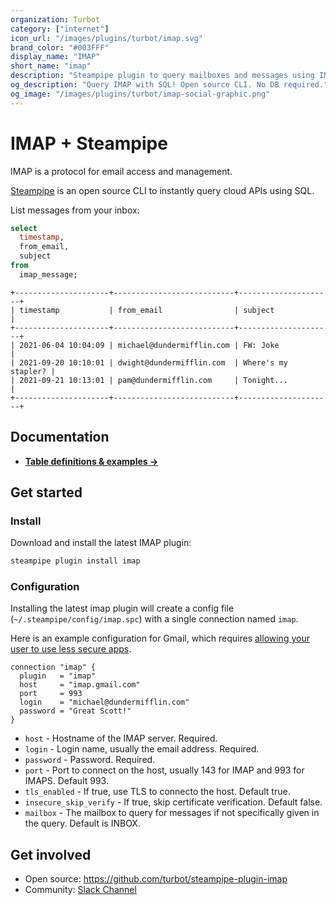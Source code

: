 ```yaml
---
organization: Turbot
category: ["internet"]
icon_url: "/images/plugins/turbot/imap.svg"
brand_color: "#003FFF"
display_name: "IMAP"
short_name: "imap"
description: "Steampipe plugin to query mailboxes and messages using IMAP."
og_description: "Query IMAP with SQL! Open source CLI. No DB required."
og_image: "/images/plugins/turbot/imap-social-graphic.png"
---
```


# IMAP + Steampipe

IMAP is a protocol for email access and management.

[Steampipe](https://steampipe.io) is an open source CLI to instantly query cloud APIs using SQL.

List messages from your inbox:

```sql
select
  timestamp,
  from_email,
  subject
from
  imap_message;
```

```
+---------------------+---------------------------+---------------------+
| timestamp           | from_email                | subject             |
+---------------------+---------------------------+---------------------+
| 2021-06-04 10:04:09 | michael@dundermifflin.com | FW: Joke            |
| 2021-09-20 10:10:01 | dwight@dundermifflin.com  | Where's my stapler? |
| 2021-09-21 10:13:01 | pam@dundermifflin.com     | Tonight...          |
+---------------------+---------------------------+---------------------+
```

## Documentation

- **[Table definitions & examples →](/plugins/turbot/imap/tables)**

## Get started

### Install

Download and install the latest IMAP plugin:

```bash
steampipe plugin install imap
```

### Configuration

Installing the latest imap plugin will create a config file (`~/.steampipe/config/imap.spc`) with a single connection named `imap`.

Here is an example configuration for Gmail, which requires [allowing your user to use less secure apps](https://support.google.com/a/answer/6260879?hl=en).

```hcl
connection "imap" {
  plugin   = "imap"
  host     = "imap.gmail.com"
  port     = 993
  login    = "michael@dundermifflin.com"
  password = "Great Scott!"
}
```

- `host` - Hostname of the IMAP server. Required.
- `login` - Login name, usually the email address. Required.
- `password` - Password. Required.
- `port` - Port to connect on the host, usually 143 for IMAP and 993 for IMAPS. Default 993.
- `tls_enabled` - If true, use TLS to connecto the host. Default true.
- `insecure_skip_verify` - If true, skip certificate verification. Default false.
- `mailbox` - The mailbox to query for messages if not specifically given in the query. Default is INBOX.

## Get involved

- Open source: https://github.com/turbot/steampipe-plugin-imap
- Community: [Slack Channel](https://steampipe.io/community/join)
